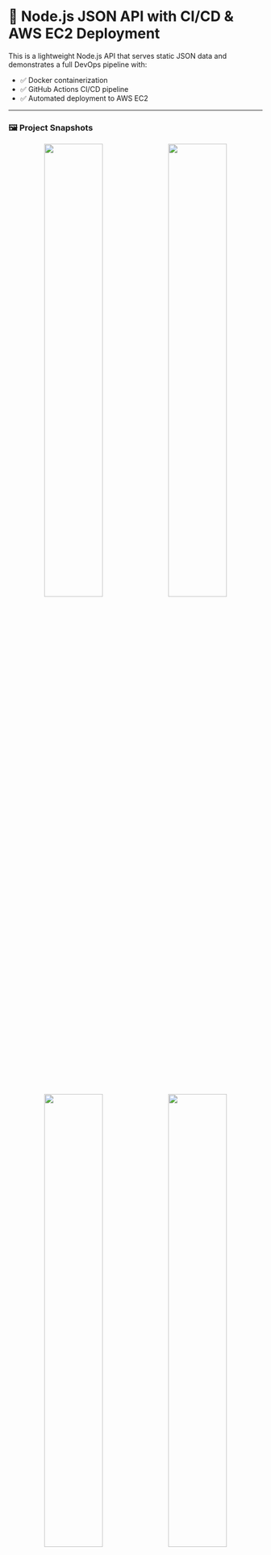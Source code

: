# 🚀 Node.js JSON API with CI/CD & AWS EC2 Deployment

This is a lightweight Node.js API that serves static JSON data and demonstrates a full DevOps pipeline with:

- ✅ Docker containerization  
- ✅ GitHub Actions CI/CD pipeline  
- ✅ Automated deployment to AWS EC2  

---

### 🖼️ Project Snapshots

<p align="center">
  <img src="https://github.com/user-attachments/assets/608ef471-8766-4b57-bc3e-0784c0250aa4" width="48%" />
  <img src="https://github.com/user-attachments/assets/318f0aea-ad03-4829-b8e8-e79a383f5191" width="48%" />
</p>
<p align="center">
  <img src="https://github.com/user-attachments/assets/8bca4c4d-9fa8-4c28-9d4d-2b5c9ade67b5" width="48%" />
  <img src="https://github.com/user-attachments/assets/eafb347f-da31-4c6f-8cdc-6a8a18d64517" width="48%" />
</p>
<p align="center">
  <img src="https://github.com/user-attachments/assets/026164ba-cbf5-4e78-acd7-f5a95eb486bd" width="48%" />
  <img src="https://github.com/user-attachments/assets/b6f46ba0-c68d-4469-8f59-878f9a16851a" width="48%" />
</p>

---

## 📁 Project Structure

```bash
├── server.js               # Express server serving JSON data 
├── users.json              # Static mock user data 
├── Dockerfile              # For containerizing the app 
├── .github/workflows/     
│   └── deploy.yml          # CI/CD GitHub Actions workflow 
├── package.json
└── README.md
📦 Technologies Used
Node.js + Express

Docker

GitHub Actions for CI/CD

AWS EC2 for hosting

Custom Domain (api.harishgarg.tech)

⚙️ API Endpoints
Method	Route	Description
GET	/	Welcome message
GET	/users	Returns 20 mock users
GET	/profile	Returns developer profile
Sample JSON Response (/users):

json
Copy
Edit
[
  { "id": 1, "name": "Harish", "role": "Backend Developer" },
  { "id": 2, "name": "Anjali", "role": "Frontend Developer" },
  ...
]
🔁 CI/CD Pipeline with GitHub Actions
Every push to the main branch triggers the following steps:

🔨 Build the Docker image

📤 Push it to Docker Hub

🔐 SSH into AWS EC2 instance

📥 Pull the latest image

🚀 Restart the container with the updated version

Workflow File:
.github/workflows/deploy.yml

☁️ Deployment to AWS EC2
EC2 instance runs Docker

GitHub Actions uses SSH for deployment

Application runs on port 3000

Optionally mapped to custom domain via DNS A record

🙌 Author
Harish Garg
🔗 Portfolio • LinkedIn • GitHub
